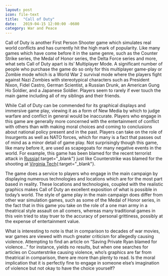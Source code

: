 ```yaml
---
layout: post
icon: file-text
title:  "Call of Duty"
date:   2019-04-15 12:00:00 -0600
category: War and Peace
---
```


Call of Duty is another First Person Shooter game which simulates real world conflicts and has currently hit the high mark of popularity. Like many games which have come before it in the same genre, such as the Counter Strike series, the Medal of Honor series, the Delta Force series and more, what sets Call of Duty apart is its’ Multiplayer Mode. A significant number of people who purchase the game do so only for this multiplayer game-play or Zombie mode which is a World War 2 survival mode where the players fight against Nazi Zombies with stereotypical characters such as President Nixon, Fidel Castro, German Scientist, a Russian Drunk, an American Gung Ho Soldier, and a Japanese Soldier. Players seem to rarely if ever touch the main game including all of my siblings and their friends.

While Call of Duty can be commended for its graphical displays and immersive game play, viewing it as a form of New Media by which to judge warfare and conflict in general would be inaccurate. Players who engage in this game are generally more concerned with the entertainment of conflict with others than with making moral choices and coming to conclusions about national policy present and in the past. Players can take on the role of Insurgents as well as NATO forces, which for many is a fact that passes out of mind as a minor detail of game play. Not surprisingly though this game, like many before it, are used as scapegoats for many negative events in the world. For example, this game has been blamed for the recent terrorist attack in [Russia](http://www.gameinformer.com/b/news/archive/2011/01/25/call-of-duty-blamed-for-russian-airport-terrorist-attack.aspx){:target="_blank"} just like Counterstrike was blamed for the shooting at [Virginia Tech](https://web.archive.org/web/20110512015248/http://www.msnbc.msn.com/id/18220228/ns/technology_and_science-games/){:target="_blank"}.

The game does a service to players who engage in the main campaign by displaying numerous technologies and locations which are for the most part based in reality. These locations and technologies, coupled with the realistic graphics makes Call of Duty an excellent exposition of what is possible in today’s world. The style of game play in the main campaign does differ from other war simulation games, such as some of the Medal of Honor series, in the fact that in this game you take on the role of a one man army in a theatrical style assault on all comers, whereas many traditional games in this vein tried to stay truer to the accuracy of personal grittiness, possibly at the expense of entertainment value.

What is interesting to note is that in comparison to decades of war movies, war games are viewed with much greater criticism for allegedly causing violence. Attempting to find an article on “Saving Private Ryan blamed for violence…” for instance, yields no results, but when one searches for articles on Counterstrike causing violence, who’s graphics are far from theatrical in comparison, there are more than plenty to read. Is the moral implication that it is perfectly fine to engage in someone else’s imagination of violence but not okay to have the choice yourself?
